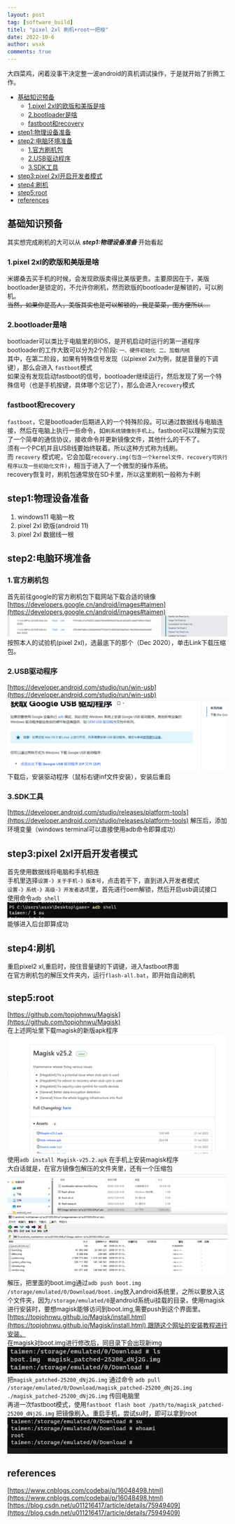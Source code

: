 ```yaml
---
layout: post
tag: [software_build]
titel: "pixel 2xl 刷机+root一把梭"
date: 2022-10-6
author: wsxk
comments: true
---
```


大四菜鸡，闲着没事干决定整一波android的真机调试操作，于是就开始了折腾工作。<br>

- [基础知识预备<br>](#基础知识预备)
  - [1.pixel 2xl的欧版和美版是啥<br>](#1pixel-2xl的欧版和美版是啥)
  - [2.bootloader是啥<br>](#2bootloader是啥)
  - [fastboot和recovery<br>](#fastboot和recovery)
- [step1:物理设备准备<br>](#step1物理设备准备)
- [step2:电脑环境准备<br>](#step2电脑环境准备)
  - [1.官方刷机包<br>](#1官方刷机包)
  - [2.USB驱动程序<br>](#2usb驱动程序)
  - [3.SDK工具<br>](#3sdk工具)
- [step3:pixel 2xl开启开发者模式<br>](#step3pixel-2xl开启开发者模式)
- [step4:刷机<br>](#step4刷机)
- [step5:root<br>](#step5root)
- [references<br>](#references)

## 基础知识预备<br>
其实想完成刷机的大可以从 ***step1:物理设备准备*** 开始看起<br>
### 1.pixel 2xl的欧版和美版是啥<br>
米娜桑去买手机的时候，会发现欧版卖得比美版更贵。主要原因在于，美版bootloader是锁定的，不允许你刷机，然而欧版的bootloader是解锁的，可以刷机。<br>
~~当然，如果你是高人，美版其实也是可以解锁的，我是菜菜，图方便所以....~~<br>
### 2.bootloader是啥<br>
bootloader可以类比于电脑里的BIOS，是开机启动时运行的第一道程序<br>
bootloader的工作大致可以分为2个阶段: `一、硬件初始化 二、加载内核` <br>
其中，在第二阶段，如果有特殊信号发现（以piexel 2xl为例，就是音量的下调键），那么会进入
`fastboot`模式<br>
如果没有发现启动fastboot的信号，bootloader继续运行，然后发现了另一个特殊信号（也是手机按键，具体哪个忘记了），那么会进入`recovery`模式 <br>
### fastboot和recovery<br>
`fastboot`，它是bootloader后期进入的一个特殊阶段。可以通过数据线与电脑连接，然后在电脑上执行一些命令，如`刷系统镜像到手机上`。fastboot可以理解为实现了一个简单的通信协议，接收命令并更新镜像文件，其他什么的干不了。<br>
须有一个PC机并且USB线要始终联着。所以这种方式称为线刷。<br>
而 `recovery` 模式呢，它会加载`recovery.img(包含一个kernel文件，recovery可执行程序以及一些初始化文件)`，相当于进入了一个微型的操作系统。<br>
recovery恢复时，刷机包通常放在SD卡里，所以这里刷机一般称为卡刷<br>
## step1:物理设备准备<br>
1. windows11 电脑一枚<br>
2. pixel 2xl 欧版(android 11)<br>
3. pixel 2xl 数据线一根<br>
## step2:电脑环境准备<br>
### 1.官方刷机包<br>
首先前往google的官方刷机包下载网站下载合适的镜像<br>
[https://developers.google.cn/android/images#taimen](https://developers.google.cn/android/images#taimen)
![](https://raw.githubusercontent.com/wsxk/wsxk_pictures/main/2022-6-27-DNS/20221006145430.png)
按照本人的试验机(pixel 2xl)，选最底下的那个（Dec 2020），单击Link下载压缩包。<br>
### 2.USB驱动程序<br>
[https://developer.android.com/studio/run/win-usb](https://developer.android.com/studio/run/win-usb)<br>
![](https://raw.githubusercontent.com/wsxk/wsxk_pictures/main/2022-6-27-DNS/20221006145637.png)
下载后，安装驱动程序（鼠标右键inf文件安装），安装后重启<br>
### 3.SDK工具<br>
[https://developer.android.com/studio/releases/platform-tools](https://developer.android.com/studio/releases/platform-tools)
解压后，添加环境变量（windows terminal可以直接使用adb命令即算成功）<br>
## step3:pixel 2xl开启开发者模式<br>
首先使用数据线将电脑和手机相连<br>
手机里选择`设置-》关于手机-》版本号`，点击若干下，直到进入开发者模式<br>
`设置-》系统-》高级-》开发者选项`里，首先进行oem解锁，然后开启usb调试接口<br>
使用命令`adb shell`
![](https://raw.githubusercontent.com/wsxk/wsxk_pictures/main/2022-6-27-DNS/20221006150307.png)
能够进入后台即算成功<br>
## step4:刷机<br>
重启pixel2 xl,重启时，按住音量键的下调键，进入fastboot界面<br>
在官方刷机包的解压文件夹内，运行`flash-all.bat`，即开始自动刷机<br>
## step5:root<br>
[https://github.com/topjohnwu/Magisk](https://github.com/topjohnwu/Magisk)<br>
在上述网址里下载magisk的新版apk程序<br>
![](https://raw.githubusercontent.com/wsxk/wsxk_pictures/main/2022-6-27-DNS/20221006150637.png)
使用`adb install Magisk-v25.2.apk` 在手机上安装magisk程序<br>
大白话就是，在官方镜像包解压的文件夹里，还有一个压缩包<br>
![](https://raw.githubusercontent.com/wsxk/wsxk_pictures/main/2022-6-27-DNS/20221006150844.png)
解压，把里面的boot.img通过`adb push boot.img /storage/emulated/0/Download/boot.img`放入android系统里，之所以要放入这个文件夹，因为`/storage/emulated/0`是android系统ui挂载的目录，使用magisk进行安装时，要想magisk能够访问到boot.img,需要push到这个界面里。<br>
[https://topjohnwu.github.io/Magisk/install.html](https://topjohnwu.github.io/Magisk/install.html),跟随这个网址的安装教程进行安装。<br>
在magisk对boot.img进行修改后，同目录下会出现新img<br>
![](https://raw.githubusercontent.com/wsxk/wsxk_pictures/main/2022-6-27-DNS/20221006151300.png)
把`magisk_patched-25200_dNj2G.img` 通过命令 `adb pull /storage/emulated/0/Download/magisk_patched-25200_dNj2G.img ./magisk_patched-25200_dNj2G.img` 传回电脑里<br>
再进一次fastboot模式，使用`fastboot flash boot /path/to/magisk_patched-25200_dNj2G.img` 把镜像刷入。重启手机，尝试su时，即可以拿到root<br>
![](https://raw.githubusercontent.com/wsxk/wsxk_pictures/main/2022-6-27-DNS/20221006151713.png)


## references<br>
[https://www.cnblogs.com/codebai/p/16048498.html](https://www.cnblogs.com/codebai/p/16048498.html)<br>
[https://blog.csdn.net/u011216417/article/details/75949409](https://blog.csdn.net/u011216417/article/details/75949409)<br>